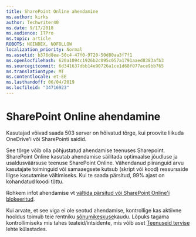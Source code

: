 ```yaml
---
title: SharePoint Online ahendamine
ms.author: kirks
author: Techwriter40
ms.date: 9/17/2018
ms.audience: ITPro
ms.topic: article
ROBOTS: NOINDEX, NOFOLLOW
localization_priority: Normal
ms.assetid: b376d8ea-50c4-47f0-9720-50d80aa3f7f1
ms.openlocfilehash: 620a1094c1926b2c095c057a1791aaed8383afb3
ms.sourcegitcommit: 6d341637dbb14e90726a1ce1d68f077ace9bb765
ms.translationtype: MT
ms.contentlocale: et-EE
ms.lasthandoff: 06/04/2019
ms.locfileid: "34716923"
---
```

# <a name="sharepoint-online-throttling"></a>SharePoint Online ahendamine

<p><span style="mso-bidi-font-family: Calibri; mso-bidi-theme-font: minor-latin;">Kasutajad võivad saada 503 server on hõivatud tõrge, kui proovite liikuda OneDrive'i või SharePointi saidid.</span></p> <p><span style="mso-bidi-font-family: Calibri; mso-bidi-theme-font: minor-latin;">See tõrge võib olla põhjustatud ahendamise teenuses Sharepoint. SharePoint Online kasutab ahendamise säilitada optimaalse jõudluse ja usaldusväärsuse teenuse SharePoint Online. Vähendanud piiranguid arvu kasutajate toiminguid või samaaegsete kutsub (skript või kood) ressursside liigse kasutamise vältimiseks. Kui te saada pärsitud, 99% ajast on kohandatud koodi tõttu.</span></p> <p><span style="mso-bidi-font-family: Calibri; mso-bidi-theme-font: minor-latin;">Rohkem infot ahendamise vt <a href="https://docs.microsoft.com/en-us/sharepoint/dev/general-development/how-to-avoid-getting-throttled-or-blocked-in-sharepoint-online">vältida pärsitud või SharePoint Online'i blokeeritud</a>.</span></p> <p><span style="mso-bidi-font-family: Calibri; mso-bidi-theme-font: minor-latin;">Kui arvate, et see viga ei ole seotud ahendamise, kontrollige kas aktiivne hooldus toimub teie rentniku <a href="https://portal.office.com/adminportal/home#/MessageCenter">sõnumikeskuse</a>kaudu. Lõpuks tagama kontrollimiseks mis tahes teateid/intsidente, mis võib aset <a href="https://portal.office.com/adminportal/home#/servicehealth">Teenuseid tervise</a> lehte külastades.</span></p> <p>&nbsp;</p>


